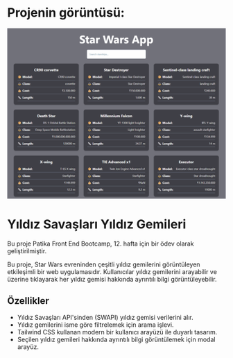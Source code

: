 # Projenin görüntüsü:

![Proje Gifi](./public/star-wars.gif)

# Yıldız Savaşları Yıldız Gemileri

Bu proje Patika Front End Bootcamp, 12. hafta için bir ödev olarak geliştirilmiştir.

Bu proje, Star Wars evreninden çeşitli yıldız gemilerini görüntüleyen etkileşimli bir web uygulamasıdır. Kullanıcılar yıldız gemilerini arayabilir ve üzerine tıklayarak her yıldız gemisi hakkında ayrıntılı bilgi görüntüleyebilir.

## Özellikler

- Yıldız Savaşları API'sinden (SWAPI) yıldız gemisi verilerini alır.
- Yıldız gemilerini isme göre filtrelemek için arama işlevi.
- Tailwind CSS kullanan modern bir kullanıcı arayüzü ile duyarlı tasarım.
- Seçilen yıldız gemileri hakkında ayrıntılı bilgi görüntülemek için modal arayüz.
